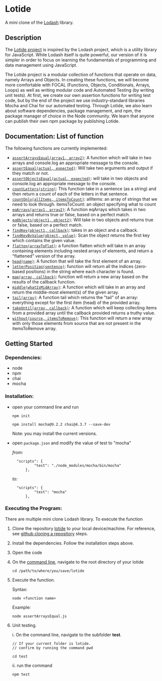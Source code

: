 # Lotide

A mini clone of the [Lodash](https://lodash.com) library.

## Description
The [Lotide project](https://github.com/Rusgyn/lotide) is inspired by the Lodash project, which is a utility library for JavaScript. While Lodash itself is quite powerful, our version of it is simpler in order to focus on learning the fundamentals of programming and data management using JavaScript.

The Lotide project is a modular collection of functions that operate on data, namely Arrays and Objects. In creating these functions, we will become more comfortable with FOCAL (Functions, Objects, Conditionals, Arrays, Loops) as well as writing modular code and Automated Testing (by writing unit tests). At first, we create our own assertion functions for writing test code, but by the end of the project we use industry-standard libraries Mocha and Chai for our automated testing. Through Lotide, we also learn about software dependencies, package management, and npm, the package manager of choice in the Node community. We learn that anyone can publish their own npm package by publishing Lotide.

## Documentation: List of function

The following functions are currently implemented:

- [`assertArraysEqual(array1, array2)`](https://github.com/Rusgyn/lotide/blob/main/assertArraysEqual.js): A function which will take in two arrays and console.log an appropriate message to the console.
- [`assertEqual(actual, expected)`](https://github.com/Rusgyn/lotide/blob/main/assertEqual.js): Will take two arguments and output if they match or not.
- [`assertObjectsEqual(actual, expected)`](https://github.com/Rusgyn/lotide/blob/main/assertObjectsEqual.js): will take in two objects and console.log an appropriate message to the console.
- [`countLetters(string)`](https://github.com/Rusgyn/lotide/blob/main/countLetters.js): This function take in a sentence (as a string) and then return a count of each of the letters in that sentence.
- [`countOnly(allItems, itemsToCount)`](https://github.com/Rusgyn/lotide/blob/main/countOnly.js): allItems: an array of strings that we need to look through. itemsToCount: an object specifying what to count
- [`eqArrays(array1, array2)`](https://github.com/Rusgyn/lotide/blob/main/eqArrays.js): A function eqArrays which takes in two arrays and returns true or false, based on a perfect match.
- [`eqObjects(object1, object2)`](https://github.com/Rusgyn/lotide/blob/main/eqObjects.js): Will take in two objects and returns true or false, based on a perfect match.
- [`findKey(object1, callback)`](https://github.com/Rusgyn/lotide/blob/main/findKey.js): takes in an object and a callback.
- [`findKeyByValue(object, value)`](https://github.com/Rusgyn/lotide/blob/main/findKeyByValue.js): Scan the object returns the first key which contains the given value.
- [`flatten(arrayToFlat)`](https://github.com/Rusgyn/lotide/blob/main/flatten.js): a function flatten which will take in an array containing elements including nested arrays of elements, and return a "flattened" version of the array.
- [`head(name)`](https://github.com/Rusgyn/lotide/blob/main/head.js): A function that will take the first element of an array.
- [`letterPosition(sentence)`](https://github.com/Rusgyn/lotide/blob/main/letterPositions.js): function will return all the indices (zero-based positions) in the string where each character is found.
- [`map(array, callback)`](https://github.com/Rusgyn/lotide/blob/main/map.js): function will return a new array based on the results of the callback function.
- [`middle(whatIsMidArray)`](https://github.com/Rusgyn/lotide/blob/main/middle.js): A function which will take in an array and return the middle-most element(s) of the given array.
- [`tail(array)`](https://github.com/Rusgyn/lotide/blob/main/tail.js): A function tail which returns the "tail" of an array: everything except for the first item (head) of the provided array.
- [`takeUntil(array, callback)`](https://github.com/Rusgyn/lotide/blob/main/takeUntil.js): A function which will keep collecting items from a provided array until the callback provided returns a truthy value.
- [`without(source, itemsToRemove)`](https://github.com/Rusgyn/lotide/blob/main/without.js): This function will return a new array with only those elements from source that are not present in the itemsToRemove array.

## Getting Started

### Dependencies:
- node
- npm
- chai
- mocha

### Installation:
- open your command line and run

    `npm init`

    `npm install mocha@9.2.2 chai@4.3.7 --save-dev`

    Note: you may install the current versions.

- open `package.json` and modify the value of test to "mocha"

  <i>from:</i>

        "scripts": {
                "test": "./node_modules/mocha/bin/mocha"
            },
    
  <i>to:</i>

        "scripts": {
                "test": "mocha"
            },

### Executing the Program:
There are multiple mini clone Lodash library. To execute the function

1. Clone the repository [lotide](https://github.com/Rusgyn/lotide) to your local device/machine.
  For reference, see [github cloning a repository](https://docs.github.com/en/repositories/creating-and-managing-repositories/cloning-a-repository) steps. 
2. Install the dependencies. Follow the installation steps above.
3. Open the code
4. On the [command line](https://developer.mozilla.org/en-US/docs/Learn/Tools_and_testing/Understanding_client-side_tools/Command_line), navigate to the root directory of your lotide
    ```
    cd /path/to/where/you/save/lotide
    ```
5. Execute the function.

    Syntax:
    ```
    node <function name>
    ```

    Example:
    ```
    node assertArraysEqual.js
    ```
6. Unit testing.

    i.  On the command line, navigate to the subfolder <b>test</b>.
    ```
    // If your current folder is lotide.
    // confirm by running the command pwd

    cd test
    ```
    ii.  run the command
    ```
    npm test
    ```

